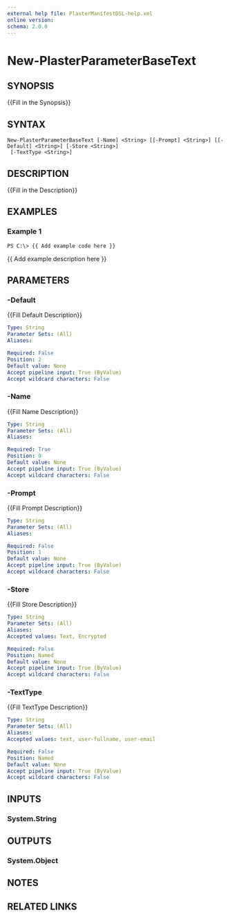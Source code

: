 ```yaml
---
external help file: PlasterManifestDSL-help.xml
online version: 
schema: 2.0.0
---
```


# New-PlasterParameterBaseText

## SYNOPSIS
{{Fill in the Synopsis}}

## SYNTAX

```
New-PlasterParameterBaseText [-Name] <String> [[-Prompt] <String>] [[-Default] <String>] [-Store <String>]
 [-TextType <String>]
```

## DESCRIPTION
{{Fill in the Description}}

## EXAMPLES

### Example 1
```
PS C:\> {{ Add example code here }}
```

{{ Add example description here }}

## PARAMETERS

### -Default
{{Fill Default Description}}

```yaml
Type: String
Parameter Sets: (All)
Aliases: 

Required: False
Position: 2
Default value: None
Accept pipeline input: True (ByValue)
Accept wildcard characters: False
```

### -Name
{{Fill Name Description}}

```yaml
Type: String
Parameter Sets: (All)
Aliases: 

Required: True
Position: 0
Default value: None
Accept pipeline input: True (ByValue)
Accept wildcard characters: False
```

### -Prompt
{{Fill Prompt Description}}

```yaml
Type: String
Parameter Sets: (All)
Aliases: 

Required: False
Position: 1
Default value: None
Accept pipeline input: True (ByValue)
Accept wildcard characters: False
```

### -Store
{{Fill Store Description}}

```yaml
Type: String
Parameter Sets: (All)
Aliases: 
Accepted values: Text, Encrypted

Required: False
Position: Named
Default value: None
Accept pipeline input: True (ByValue)
Accept wildcard characters: False
```

### -TextType
{{Fill TextType Description}}

```yaml
Type: String
Parameter Sets: (All)
Aliases: 
Accepted values: text, user-fullname, user-email

Required: False
Position: Named
Default value: None
Accept pipeline input: True (ByValue)
Accept wildcard characters: False
```

## INPUTS

### System.String


## OUTPUTS

### System.Object

## NOTES

## RELATED LINKS

